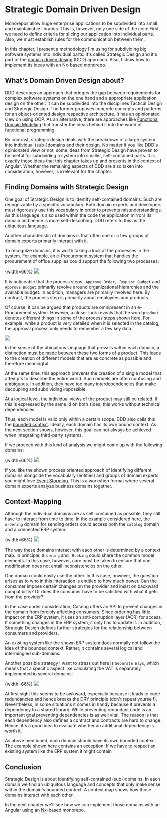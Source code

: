 # Strategic Domain Driven Design

Monorepos allow huge enterprise applications to be subdivided into small and maintainable libraries. This is, however, only one side of the coin: First, we need to define criteria for slicing our application into individual parts. Also, we must establish rules for the communication between them. 

In this chapter, I present a methodology I'm using for subdividing big software systems into individual parts: It's called Strategic Design and it's part of the [domain driven design](https://www.amazon.de/dp/0321125215/) (DDD) approach. Also, I show how to implement its ideas with an [Nx](https://nx.dev/)-based monorepo.

## What's Domain Driven Design about?

DDD describes an approach that bridges the gap between requirements for complex software systems on the one hand and a appropriate application design on the other. It can be subdivided into the disciplines Tactical Design and Strategic Design. The former proposes concrete concepts and patterns for an object-oriented design respective architecture. It has an opinionated view on using OOP. As an alternative, there are approaches like [Functional Domain Modeling](https://pragprog.com/book/swdddf/domain-modeling-made-functional) that transfer the ideas behind it into the world of functional programming.

By contrast, strategic design deals with the breakdown of a large system into individual (sub-)domains and their design. No matter if you like DDD's opinionated view or not, some ideas from Strategic Design have proven to be useful for subdividing a system into smaller, self-contained parts. It is exactly these ideas that this chapter takes up and presents in the context of Angular. Whether the remaining aspects of DDD are also taken into consideration, however, is irrelevant for the chapter.

## Finding Domains with Strategic Design

One goal of Strategic Design is to identify self-contained domains. Such are recognizable by a specific vocabulary. Both domain experts and developers must rigorously use this vocabulary in order to prevents misunderstandings. As this language is also used within the code the application mirrors its domain and hence is more self-describing. DDD refers to this as the [ubiquitous language](https://martinfowler.com/bliki/UbiquitousLanguage.html).

Another characteristic of domains is that often one or a few groups of domain experts primarily interact with it.

To recognize domains, it is worth taking a look at the processes in the system. For example, an e-Procurement system that handles the procurement of office supplies could support the following two processes:

{width=66%}
![](images/2019-03-04-10-09-15.png)

It is noticeable that the process steps `` Approve Order``, `` Request Budget`` and `` Approve Budget`` primarily revolve around organizational hierarchies and the available budget. In addition, managers are primarily involved here. By contrast, the process step is primarily about employees and products.

Of course, it can be argued that products are omnipresent in an e-Procurement system. However, a closer look reveals that the word ``product`` denotes different things in some of the process steps shown here. For example, while a product is very detailed when it is selected in the catalog, the approval process only needs to remember a few key data:

![](images/2019-03-04-10-15-14.png)

In the sense of the ubiquitous language that prevails within each domain, a distinction must be made between these two forms of a product. This leads to the creation of different models that are as concrete as possible and therefore meaningful.

At the same time, this approach prevents the creation of a single model that attempts to describe the entire world. Such models are often confusing and ambiguous. In addition, they have too many interdependencies that make decoupling and subdividing impossible.

At a logical level, the individual views of the product may still be related. If this is expressed by the same id on both sides, this works without technical dependencies.

Thus, each model is valid only within a certain scope. DDD also calls this the [bounded context](https://martinfowler.com/bliki/BoundedContext.html). Ideally, each domain has its own bound context. As the next section shows, however, this goal can not always be achieved when integrating third-party systems.

If we proceed with this kind of analysis we might come up with the following domains:

{width=66%}
![](images/2019-03-04-14-15-10.png)

If you like the shown process oriented approach of identifying different domains alongside the vocabulary (entities) and groups of domain experts, you might love [Event Storming](https://www.eventstorming.com). This is a workshop format where several domain experts analyze business domains together. 

## Context-Mapping

Although the individual domains are as self-contained as possible, they still have to interact from time to time. In the example considered here, the ``ordering`` domain for sending orders could access both the ``catalog`` domain and a connected ERP system:

{width=66%}
![](images/2019-03-04-10-26-54.png)

The way these domains interact with each other is determined by a context map. In principle, 
``Ordering`` and `` Booking`` could share the common model elements. In this case, however, care must be taken to ensure that one modification does not entail inconsistencies on the other.

One domain could easily use the other. In this case, however, the question arises as to who in this interaction is entitled to how much power. Can the consumer impose certain changes on the provider and insist on backward compatibility? Or does the consumer have to be satisfied with what it gets from the provider?

In the case under consideration, Catalog offers an API to prevent changes in the domain from forcibly affecting consumers. Since ordering has little impact on the ERP system, it uses an anti-corruption layer (ACR) for access. If something changes in the ERP system, it only has to update it. In addition, Strategic Design defines further strategies for the relationship between consumers and providers.

An existing system like the shown ERP system does normally not follow the idea of the bounded context. Rather, it contains several logical and intermingled sub-domains. 

Another possible strategy I want to stress out here is ``Separate Ways``, which means that a specific aspect like calculating the VAT is separately implemented in several domains:

{width=66%}
![](images/2019-03-04-13-59-17.png)

At first sight this seems to be awkward, especially because it leads to code redundancies and hence breaks the DRY principle (don't repeat yourself). Nevertheless, in some situations it comes in handy because it prevents a dependency to a shared library. While preventing redundant code is an important goal preventing dependencies is as well vital. The reason is that each dependency also defines a contract and contracts are hard to change. Hence, it's a good idea to evaluate whether an additional dependency is worth it.  

As above mentioned, each domain should have its own bounded context. The example shown here contains an exception: If we have to respect an existing system like the ERP system it might contain

## Conclusion

Strategic Design is about identifying self-contained (sub-)domains. In each domain we find an ubiquitous language and concepts that only make sense within the domain's bounded context. A context map shows how those domains interact with each other. 

In the next chapter we'll see how we can implement those domains with an Angular using an [Nx](https://nx.dev/)-based monorepo.
